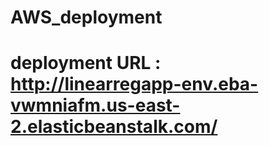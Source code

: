 # AWS_deployment

# deployment URL : http://linearregapp-env.eba-vwmniafm.us-east-2.elasticbeanstalk.com/
